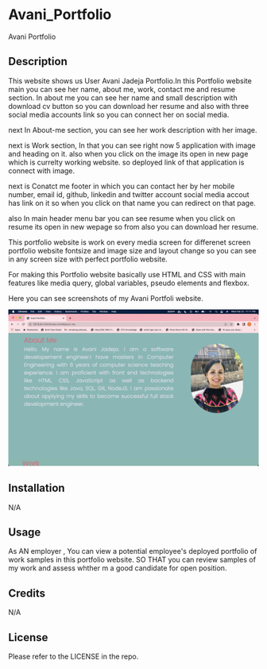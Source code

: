 # Avani_Portfolio
Avani Portfolio


## Description

This website shows us User Avani Jadeja Portfolio.In this Portfolio website main you can see her name, about me, work, contact me and resume section.
In about me you can see her name and small description with download cv button so you can download her resume and also with three social media accounts link so you can connect her on social media.

next In About-me section, you can see her work description with her image.

next is Work section, In that you can see right now 5 application with image and heading on it. also when you click on the image its open in new page which is currelty working website. so deployed link of that application is connect with image.

next is Conatct me footer in which you can contact her by her mobile number, email id, github, linkedin and twitter account social media accout has link on it so when you click on that name you can redirect on that page.

also In main header menu bar you can see resume when you click on resume its open in new wepage so from also you can download her resume.

This portfolio website is work on every media screen for differenet screen portfolio website fontsize and image size and layout change so you can see in any screen size with perfect portfolio website.

For making this Portfolio website basically use HTML and CSS with main features like  media query, global variables, pseudo elements and flexbox.

Here you can see screenshots of my Avani Portfoli website.

![Avani Portfolio](./assets/images/website_screenshots/About_me.png)

## Installation

N/A


## Usage

As AN employer , You can view a potential employee's deployed portfolio of  work samples in this portfolio website. SO THAT you can review samples of my work and assess whther m a good candidate for open position.


## Credits

N/A

## License

Please refer to the LICENSE in the repo.
